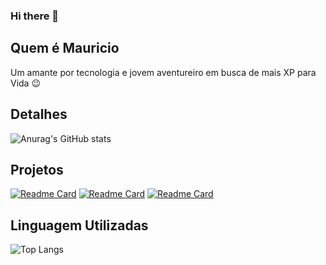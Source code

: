 ### Hi there 👋

## Quem é Mauricio

Um amante por tecnologia e jovem aventureiro em busca de mais XP para Vida 😉

## Detalhes

![Anurag's GitHub stats](https://github-readme-stats.vercel.app/api?username=JMauricioSilva&show_icons=true&theme=radical)

## Projetos

[![Readme Card](https://github-readme-stats.vercel.app/api/pin/?username=JMauricioSilva&repo=ClonTiktok)](https://github.com/anuraghazra/github-readme-stat) [![Readme Card](https://github-readme-stats.vercel.app/api/pin/?username=JMauricioSilva&repo=pag-upload)](https://github.com/anuraghazra/github-readme-stat) [![Readme Card](https://github-readme-stats.vercel.app/api/pin/?username=JMauricioSilva&repo=analisepro)](https://github.com/anuraghazra/github-readme-stat)

## Linguagem Utilizadas

![Top Langs](https://github-readme-stats.vercel.app/api/top-langs/?username=JMauricioSilva&layout=compact)


